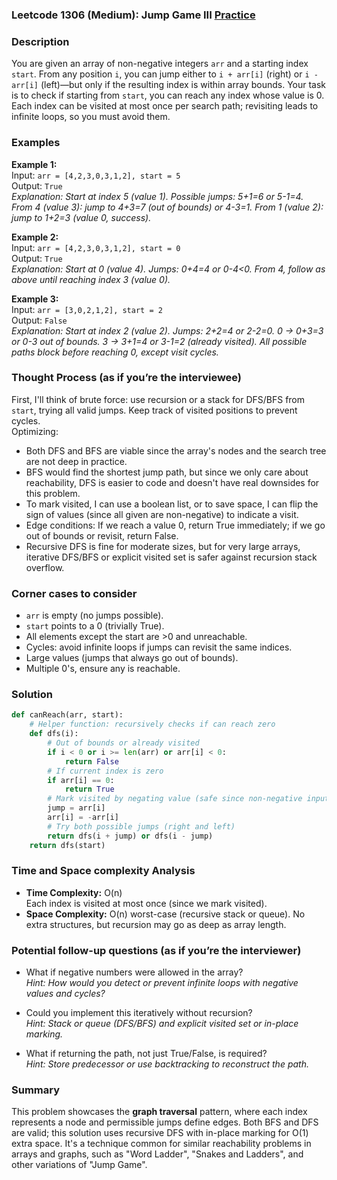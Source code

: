 ### Leetcode 1306 (Medium): Jump Game III [Practice](https://leetcode.com/problems/jump-game-iii)

### Description  
You are given an array of non-negative integers `arr` and a starting index `start`. From any position `i`, you can jump either to `i + arr[i]` (right) or `i - arr[i]` (left)—but only if the resulting index is within array bounds. Your task is to check if starting from `start`, you can reach any index whose value is 0. Each index can be visited at most once per search path; revisiting leads to infinite loops, so you must avoid them.

### Examples  

**Example 1:**  
Input: `arr = [4,2,3,0,3,1,2], start = 5`  
Output: `True`  
*Explanation: Start at index 5 (value 1). Possible jumps: 5+1=6 or 5-1=4. From 4 (value 3): jump to 4+3=7 (out of bounds) or 4-3=1. From 1 (value 2): jump to 1+2=3 (value 0, success).*

**Example 2:**  
Input: `arr = [4,2,3,0,3,1,2], start = 0`  
Output: `True`  
*Explanation: Start at 0 (value 4). Jumps: 0+4=4 or 0-4<0. From 4, follow as above until reaching index 3 (value 0).*

**Example 3:**  
Input: `arr = [3,0,2,1,2], start = 2`  
Output: `False`  
*Explanation: Start at index 2 (value 2). Jumps: 2+2=4 or 2-2=0. 0 → 0+3=3 or 0-3 out of bounds. 3 → 3+1=4 or 3-1=2 (already visited). All possible paths block before reaching 0, except visit cycles.*

### Thought Process (as if you’re the interviewee)  
First, I'll think of brute force: use recursion or a stack for DFS/BFS from `start`, trying all valid jumps. Keep track of visited positions to prevent cycles.  
Optimizing:  
- Both DFS and BFS are viable since the array's nodes and the search tree are not deep in practice.
- BFS would find the shortest jump path, but since we only care about reachability, DFS is easier to code and doesn't have real downsides for this problem.
- To mark visited, I can use a boolean list, or to save space, I can flip the sign of values (since all given are non-negative) to indicate a visit.
- Edge conditions: If we reach a value 0, return True immediately; if we go out of bounds or revisit, return False.
- Recursive DFS is fine for moderate sizes, but for very large arrays, iterative DFS/BFS or explicit visited set is safer against recursion stack overflow.

### Corner cases to consider  
- `arr` is empty (no jumps possible).
- `start` points to a 0 (trivially True).
- All elements except the start are >0 and unreachable.
- Cycles: avoid infinite loops if jumps can revisit the same indices.
- Large values (jumps that always go out of bounds).
- Multiple 0's, ensure any is reachable.

### Solution

```python
def canReach(arr, start):
    # Helper function: recursively checks if can reach zero
    def dfs(i):
        # Out of bounds or already visited
        if i < 0 or i >= len(arr) or arr[i] < 0:
            return False
        # If current index is zero
        if arr[i] == 0:
            return True
        # Mark visited by negating value (safe since non-negative input)
        jump = arr[i]
        arr[i] = -arr[i]
        # Try both possible jumps (right and left)
        return dfs(i + jump) or dfs(i - jump)
    return dfs(start)
```

### Time and Space complexity Analysis  

- **Time Complexity:** O(n)  
  Each index is visited at most once (since we mark visited).  
- **Space Complexity:** O(n) worst-case (recursive stack or queue). No extra structures, but recursion may go as deep as array length.

### Potential follow-up questions (as if you’re the interviewer)  

- What if negative numbers were allowed in the array?  
  *Hint: How would you detect or prevent infinite loops with negative values and cycles?*

- Could you implement this iteratively without recursion?  
  *Hint: Stack or queue (DFS/BFS) and explicit visited set or in-place marking.*

- What if returning the path, not just True/False, is required?  
  *Hint: Store predecessor or use backtracking to reconstruct the path.*

### Summary
This problem showcases the **graph traversal** pattern, where each index represents a node and permissible jumps define edges. Both BFS and DFS are valid; this solution uses recursive DFS with in-place marking for O(1) extra space. It's a technique common for similar reachability problems in arrays and graphs, such as "Word Ladder", "Snakes and Ladders", and other variations of "Jump Game".